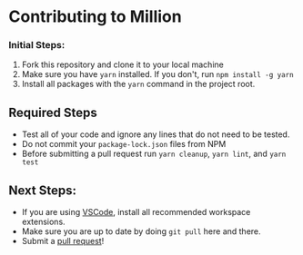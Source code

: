 # Contributing to Million

### Initial Steps:

1. Fork this repository and clone it to your local machine
2. Make sure you have `yarn` installed. If you don't, run `npm install -g yarn`
3. Install all packages with the `yarn` command in the project root.

## Required Steps

- Test all of your code and ignore any lines that do not need to be tested.
- Do not commit your `package-lock.json` files from NPM
- Before submitting a pull request run `yarn cleanup`, `yarn lint`, and `yarn test`

## Next Steps:

- If you are using [VSCode](https://code.visualstudio.com/), install all recommended workspace extensions.
- Make sure you are up to date by doing `git pull` here and there.
- Submit a [pull request](https://github.com/millionjs/million/pulls)!

